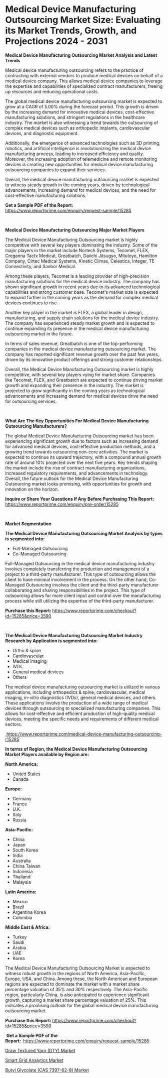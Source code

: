 <p><h1>Medical Device Manufacturing Outsourcing Market Size: Evaluating its Market Trends, Growth, and Projections 2024 - 2031</h1></p><p><strong>Medical Device Manufacturing Outsourcing Market Analysis and Latest Trends</strong></p>
<p><p>Medical device manufacturing outsourcing refers to the practice of contracting with external vendors to produce medical devices on behalf of a medical device company. This allows medical device companies to leverage the expertise and capabilities of specialized contract manufacturers, freeing up resources and reducing operational costs.</p><p>The global medical device manufacturing outsourcing market is expected to grow at a CAGR of 5.00% during the forecast period. This growth is driven by the increasing demand for innovative medical devices, cost-effective manufacturing solutions, and stringent regulations in the healthcare industry. The market is also witnessing a trend towards the outsourcing of complex medical devices such as orthopedic implants, cardiovascular devices, and diagnostic equipment.</p><p>Additionally, the emergence of advanced technologies such as 3D printing, robotics, and artificial intelligence is revolutionizing the medical device manufacturing process, leading to increased efficiency and quality. Moreover, the increasing adoption of telemedicine and remote monitoring devices is creating new opportunities for medical device manufacturing outsourcing companies to expand their services.</p><p>Overall, the medical device manufacturing outsourcing market is expected to witness steady growth in the coming years, driven by technological advancements, increasing demand for medical devices, and the need for cost-effective manufacturing solutions.</p></p>
<p><strong>Get a Sample PDF of the Report:&nbsp;</strong> <a href="https://www.reportprime.com/enquiry/request-sample/15285">https://www.reportprime.com/enquiry/request-sample/15285</a></p>
<p>&nbsp;</p>
<p><strong>Medical Device Manufacturing Outsourcing Major Market Players</strong></p>
<p><p>The Medical Device Manufacturing Outsourcing market is highly competitive with several key players dominating the industry. Some of the major players in the market include Nortech Systems, Tecomet, FLEX, Creganna Tactx Medical, Greatbatch, Daiichi Jitsugyo, Mitutoyo, Hamilton Company, Cirtec Medical Systems, Kinetic Climax, Celestica, Integer, TE Connectivity, and Sanbor Medical.</p><p>Among these players, Tecomet is a leading provider of high-precision manufacturing solutions for the medical device industry. The company has shown significant growth in recent years due to its advanced technological capabilities and strong customer base. Tecomet's market size is expected to expand further in the coming years as the demand for complex medical devices continues to rise.</p><p>Another key player in the market is FLEX, a global leader in design, manufacturing, and supply chain solutions for the medical device industry. The company has experienced steady market growth and is expected to continue expanding its presence in the medical device manufacturing outsourcing market in the future.</p><p>In terms of sales revenue, Greatbatch is one of the top-performing companies in the medical device manufacturing outsourcing market. The company has reported significant revenue growth over the past few years, driven by its innovative product offerings and strong customer relationships.</p><p>Overall, the Medical Device Manufacturing Outsourcing market is highly competitive, with several key players vying for market share. Companies like Tecomet, FLEX, and Greatbatch are expected to continue driving market growth and expanding their presence in the industry. The market is projected to grow significantly in the coming years as technological advancements and increasing demand for medical devices drive the need for outsourcing services.</p></p>
<p>&nbsp;</p>
<p><strong>What Are The Key Opportunities For Medical Device Manufacturing Outsourcing Manufacturers?</strong></p>
<p><p>The global Medical Device Manufacturing Outsourcing market has been experiencing significant growth due to factors such as increasing demand for advanced medical devices, cost-effective production methods, and a growing trend towards outsourcing non-core activities. The market is expected to continue its upward trajectory, with a compound annual growth rate of around 10% projected over the next five years. Key trends shaping the market include the rise of contract manufacturing organizations, increased regulatory requirements, and advancements in technology. Overall, the future outlook for the Medical Device Manufacturing Outsourcing market looks promising, with opportunities for growth and innovation on the horizon.</p></p>
<p><strong>Inquire or Share Your Questions If Any Before Purchasing This Report:</strong> <a href="https://www.reportprime.com/enquiry/pre-order/15285">https://www.reportprime.com/enquiry/pre-order/15285</a></p>
<p>&nbsp;</p>
<p><strong>Market Segmentation</strong></p>
<p><strong>The Medical Device Manufacturing Outsourcing Market Analysis by types is segmented into:</strong></p>
<p><ul><li>Full-Managed Outsourcing</li><li>Co-Managed Outsourcing</li></ul></p>
<p><p>Full-Managed Outsourcing in the medical device manufacturing industry involves completely transferring the production and management of a project to a third-party manufacturer. This type of outsourcing allows the client to have minimal involvement in the process. On the other hand, Co-Managed Outsourcing involves the client and the third-party manufacturer collaborating and sharing responsibilities in the project. This type of outsourcing allows for more client input and control over the manufacturing process while still utilizing the expertise of the third-party manufacturer.</p></p>
<p><strong>Purchase this Report:&nbsp;</strong><a href="https://www.reportprime.com/checkout?id=15285&price=3590">https://www.reportprime.com/checkout?id=15285&price=3590</a></p>
<p>&nbsp;</p>
<p><strong>The Medical Device Manufacturing Outsourcing Market Industry Research by Application is segmented into:</strong></p>
<p><ul><li>Ortho & spine</li><li>Cardiovascular</li><li>Medical imaging</li><li>IVDs</li><li>General medical devices</li><li>Others</li></ul></p>
<p><p>The medical device manufacturing outsourcing market is utilized in various applications, including orthopedics & spine, cardiovascular, medical imaging, in-vitro diagnostics (IVDs), general medical devices, and others. These applications involve the production of a wide range of medical devices through outsourcing to specialized manufacturing companies. This allows for cost-effective and efficient production of high-quality medical devices, meeting the specific needs and requirements of different medical sectors.</p></p>
<p><a href="https://www.reportprime.com/medical-device-manufacturing-outsourcing-r15285">&nbsp;https://www.reportprime.com/medical-device-manufacturing-outsourcing-r15285</a></p>
<p><strong>In terms of Region, the Medical Device Manufacturing Outsourcing Market Players available by Region are:</strong></p>
<p>
    <p> <strong> North America: </strong>
        <ul>
            <li>United States</li>
            <li>Canada</li>
        </ul>
        </p> 
    <p> <strong> Europe: </strong>
        <ul>
            <li>Germany</li>
            <li>France</li>
            <li>U.K.</li>
            <li>Italy</li>
            <li>Russia</li>
        </ul>
        </p> 
    <p> <strong> Asia-Pacific: </strong>
        <ul>
            <li>China</li>
            <li>Japan</li>
            <li>South Korea</li>
            <li>India</li>
            <li>Australia</li>
            <li>China Taiwan</li>
            <li>Indonesia</li>
            <li>Thailand</li>
            <li>Malaysia</li>
        </ul>
        </p> 
    <p> <strong> Latin America: </strong>
        <ul>
            <li>Mexico</li>
            <li>Brazil</li>
            <li>Argentina Korea</li>
            <li>Colombia</li>
        </ul>
        </p> 
    <p> <strong> Middle East & Africa: </strong>
        <ul>
            <li>Turkey</li>
            <li>Saudi</li>
            <li>Arabia</li>
            <li>UAE</li>
            <li>Korea</li>
        </ul>
    </p>
    </p>
<p><p>The Medical Device Manufacturing Outsourcing Market is expected to witness robust growth in the regions of North America, Asia-Pacific, Europe, USA, and China. Among these, the North American and European regions are expected to dominate the market with a market share percentage valuation of 35% and 30% respectively. The Asia-Pacific region, particularly China, is also anticipated to experience significant growth, capturing a market share percentage valuation of 25%. This indicates a promising outlook for the global medical device manufacturing outsourcing market.</p></p>
<p><strong>Purchase this Report: </strong><a href="https://www.reportprime.com/checkout?id=15285&price=3590">https://www.reportprime.com/checkout?id=15285&price=3590</a></p>
<p>&nbsp;<strong>Get a Sample PDF of the Report:&nbsp;&nbsp;</strong><a href="https://www.reportprime.com/enquiry/request-sample/15285">https://www.reportprime.com/enquiry/request-sample/15285</a></p>
<p><strong></strong></p>
<p><p><a href="https://www.linkedin.com/pulse/draw-textured-yarn-dty-market-size-reflecting-forecast-p1yue?trackingId=RQ0gUU9pzSgOe3Ac%2FLnc0g%3D%3D">Draw Textured Yarn (DTY) Market</a></p><p><a href="https://github.com/JameTravis/Market-Research-Report-List-4/blob/main/smart-grid-analytics-market.md">Smart Grid Analytics Market</a></p><p><a href="https://www.linkedin.com/pulse/global-butyl-glycolate-cas-7397-62-8-market-types-applications-3gtre?trackingId=XSGzIwltv67rFknwYu7eJw%3D%3D">Butyl Glycolate (CAS 7397-62-8) Market</a></p></p>